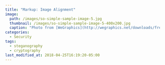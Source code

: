 ```yaml
---
title: "Markup: Image Alignment"
image: 
  path: /images/so-simple-sample-image-5.jpg
  thumbnail: /images/so-simple-sample-image-5-400x200.jpg
  caption: "Photo from [WeGraphics](http://wegraphics.net/downloads/free-ultimate-blurred-background-pack/)"
categories:
  - Security
tags:
  - steganography
  - cryptography
last_modified_at: 2018-04-25T16:19:20-05:00
---
```

